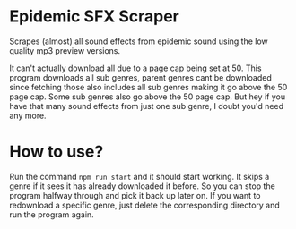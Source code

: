 # Epidemic SFX Scraper
Scrapes (almost) all sound effects from epidemic sound using the low quality mp3 preview versions.

It can't actually download all due to a page cap being set at 50. This program downloads all sub genres, parent genres cant be downloaded since fetching those also includes all sub genres making it go above the 50 page cap. Some sub genres also go above the 50 page cap. But hey if you have that many sound effects from just one sub genre, I doubt you'd need any more.

# How to use?
Run the command ``npm run start`` and it should start working. It skips a genre if it sees it has already downloaded it before. So you can stop the program halfway through and pick it back up later on. If you want to redownload a specific genre, just delete the corresponding directory and run the program again.
